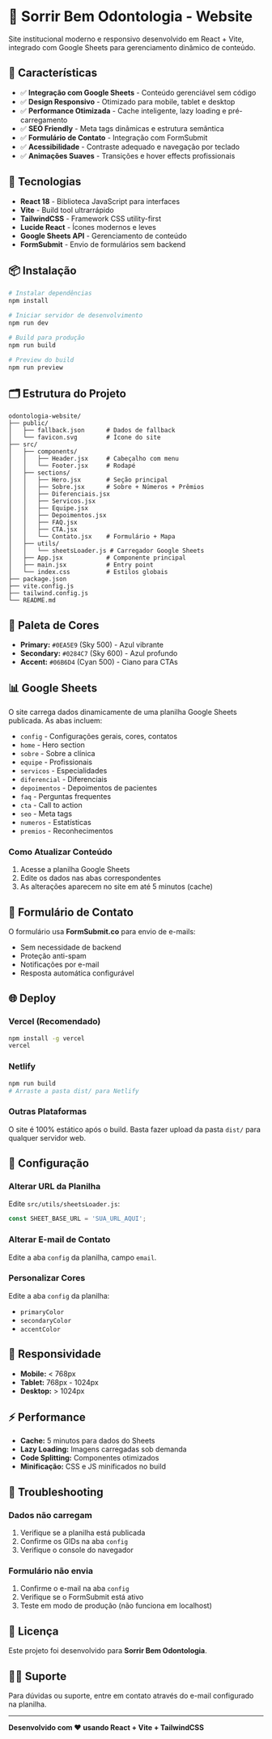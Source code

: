 # 🦷 Sorrir Bem Odontologia - Website

Site institucional moderno e responsivo desenvolvido em React + Vite, integrado com Google Sheets para gerenciamento dinâmico de conteúdo.

## 🎯 Características

- ✅ **Integração com Google Sheets** - Conteúdo gerenciável sem código
- ✅ **Design Responsivo** - Otimizado para mobile, tablet e desktop
- ✅ **Performance Otimizada** - Cache inteligente, lazy loading e pré-carregamento
- ✅ **SEO Friendly** - Meta tags dinâmicas e estrutura semântica
- ✅ **Formulário de Contato** - Integração com FormSubmit
- ✅ **Acessibilidade** - Contraste adequado e navegação por teclado
- ✅ **Animações Suaves** - Transições e hover effects profissionais

## 🚀 Tecnologias

- **React 18** - Biblioteca JavaScript para interfaces
- **Vite** - Build tool ultrarrápido
- **TailwindCSS** - Framework CSS utility-first
- **Lucide React** - Ícones modernos e leves
- **Google Sheets API** - Gerenciamento de conteúdo
- **FormSubmit** - Envio de formulários sem backend

## 📦 Instalação

```bash
# Instalar dependências
npm install

# Iniciar servidor de desenvolvimento
npm run dev

# Build para produção
npm run build

# Preview do build
npm run preview
```

## 🗂️ Estrutura do Projeto

```
odontologia-website/
├── public/
│   ├── fallback.json      # Dados de fallback
│   └── favicon.svg        # Ícone do site
├── src/
│   ├── components/
│   │   ├── Header.jsx     # Cabeçalho com menu
│   │   └── Footer.jsx     # Rodapé
│   ├── sections/
│   │   ├── Hero.jsx       # Seção principal
│   │   ├── Sobre.jsx      # Sobre + Números + Prêmios
│   │   ├── Diferenciais.jsx
│   │   ├── Servicos.jsx
│   │   ├── Equipe.jsx
│   │   ├── Depoimentos.jsx
│   │   ├── FAQ.jsx
│   │   ├── CTA.jsx
│   │   └── Contato.jsx    # Formulário + Mapa
│   ├── utils/
│   │   └── sheetsLoader.js # Carregador Google Sheets
│   ├── App.jsx            # Componente principal
│   ├── main.jsx           # Entry point
│   └── index.css          # Estilos globais
├── package.json
├── vite.config.js
├── tailwind.config.js
└── README.md
```

## 🎨 Paleta de Cores

- **Primary:** `#0EA5E9` (Sky 500) - Azul vibrante
- **Secondary:** `#0284C7` (Sky 600) - Azul profundo
- **Accent:** `#06B6D4` (Cyan 500) - Ciano para CTAs

## 📊 Google Sheets

O site carrega dados dinamicamente de uma planilha Google Sheets publicada. As abas incluem:

- `config` - Configurações gerais, cores, contatos
- `home` - Hero section
- `sobre` - Sobre a clínica
- `equipe` - Profissionais
- `servicos` - Especialidades
- `diferencial` - Diferenciais
- `depoimentos` - Depoimentos de pacientes
- `faq` - Perguntas frequentes
- `cta` - Call to action
- `seo` - Meta tags
- `numeros` - Estatísticas
- `premios` - Reconhecimentos

### Como Atualizar Conteúdo

1. Acesse a planilha Google Sheets
2. Edite os dados nas abas correspondentes
3. As alterações aparecem no site em até 5 minutos (cache)

## 📧 Formulário de Contato

O formulário usa **FormSubmit.co** para envio de e-mails:

- Sem necessidade de backend
- Proteção anti-spam
- Notificações por e-mail
- Resposta automática configurável

## 🌐 Deploy

### Vercel (Recomendado)

```bash
npm install -g vercel
vercel
```

### Netlify

```bash
npm run build
# Arraste a pasta dist/ para Netlify
```

### Outras Plataformas

O site é 100% estático após o build. Basta fazer upload da pasta `dist/` para qualquer servidor web.

## 🔧 Configuração

### Alterar URL da Planilha

Edite `src/utils/sheetsLoader.js`:

```javascript
const SHEET_BASE_URL = 'SUA_URL_AQUI';
```

### Alterar E-mail de Contato

Edite a aba `config` da planilha, campo `email`.

### Personalizar Cores

Edite a aba `config` da planilha:
- `primaryColor`
- `secondaryColor`
- `accentColor`

## 📱 Responsividade

- **Mobile:** < 768px
- **Tablet:** 768px - 1024px
- **Desktop:** > 1024px

## ⚡ Performance

- **Cache:** 5 minutos para dados do Sheets
- **Lazy Loading:** Imagens carregadas sob demanda
- **Code Splitting:** Componentes otimizados
- **Minificação:** CSS e JS minificados no build

## 🐛 Troubleshooting

### Dados não carregam

1. Verifique se a planilha está publicada
2. Confirme os GIDs na aba `config`
3. Verifique o console do navegador

### Formulário não envia

1. Confirme o e-mail na aba `config`
2. Verifique se o FormSubmit está ativo
3. Teste em modo de produção (não funciona em localhost)

## 📄 Licença

Este projeto foi desenvolvido para **Sorrir Bem Odontologia**.

## 👨‍💻 Suporte

Para dúvidas ou suporte, entre em contato através do e-mail configurado na planilha.

---

**Desenvolvido com ❤️ usando React + Vite + TailwindCSS**
